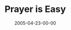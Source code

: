 ---
layout: message
category: message
series: "Fresh Breath"
title: "Prayer is Easy"
date: 2005-04-23-00-00
message_id: 123
audio: "http://s3.amazonaws.com/crossroads-media/media/legacy/mp3/Fresh_Breath_02_04_23_05_Prayer_is_Easy.mp3"
audio-duration: "29:57"
explicit: "N"
---